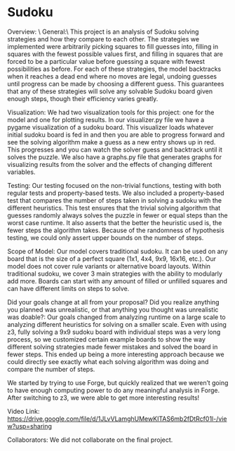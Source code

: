 # Sudoku

Overview: \\
General:\\ 
This project is an analysis of Sudoku solving strategies and how they compare to each other. The strategies we implemented were arbitrarily picking squares to fill guesses into, filling in squares with the fewest possible values first, and filling in squares that are forced to be a particular value before guessing a square with fewest possibilities as before. For each of these strategies, the model backtracks when it reaches a dead end where no moves are legal, undoing guesses until progress can be made by choosing a different guess. This guarantees that any of these strategies will solve any solvable Sudoku board given enough steps, though their efficiency varies greatly.

Visualization:
We had two visualization tools for this project: one for the model and one for plotting results. In our visualizer.py file we have a pygame visualization of a sudoku board. This visualizer loads whatever initial sudoku board is fed in and then you are able to progress forward and see the solving algorithm make a guess as a new entry shows up in red. This progresses and you can watch the solver guess and backtrack until it solves the puzzle. We also have a graphs.py file that generates graphs for visualizing results from the solver and the effects of changing different variables.

Testing: 
Our testing focused on the non-trivial functions, testing with both regular tests and property-based tests. We also included a property-based test that compares the number of steps taken in solving a sudoku with the different heuristics. This test ensures that the trivial solving algorithm that guesses randomly always solves the puzzle in fewer or equal steps than the worst case runtime. It also asserts that the better the heuristic used is, the fewer steps the algorithm takes. Because of the randomness of hypothesis testing, we could only assert upper bounds on the number of steps.  

Scope of Model:
Our model covers traditional sudoku. It can be used on any board that is the size of a perfect square (1x1, 4x4, 9x9, 16x16, etc.). Our model does not cover rule variants or alternative board layouts. Within traditional sudoku, we cover 3 main strategies with the ability to modularly add more. Boards can start with any amount of filled or unfilled squares and can have different limits on steps to solve. 

Did your goals change at all from your proposal? Did you realize anything you planned was unrealistic, or that anything you thought was unrealistic was doable?:
Our goals changed from analyzing runtime on a large scale to analyzing different heuristics for solving on a smaller scale. Even with using z3, fully solving a 9x9 sudoku board with individual steps was a very long process, so we customized certain example boards to show the way different solving strategies made fewer mistakes and solved the board in fewer steps. This ended up being a more interesting approach because we could directly see exactly what each solving algorithm was doing and compare the number of steps. 

We started by trying to use Forge, but quickly realized that we weren’t going to have enough computing power to do any meaningful analysis in Forge. After switching to z3, we were able to get more interesting results! 


Video Link: https://drive.google.com/file/d/1JLvVLamghUMewKITAS6mb2fDtRcf01l-/view?usp=sharing

Collaborators: We did not collaborate on the final project.
